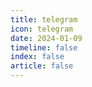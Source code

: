 ```yaml
---
title: telegram
icon: telegram
date: 2024-01-09
timeline: false
index: false
article: false
---
```


